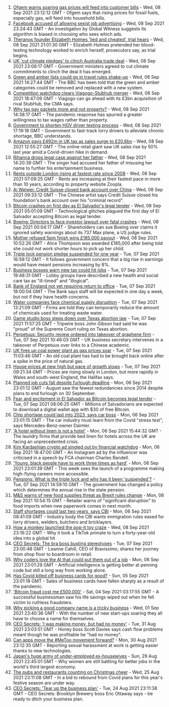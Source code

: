 1. [Ofgem warns soaring gas prices will feed into customer bills](https://www.bbc.co.uk/news/business-58481330?at_medium=RSS&at_campaign=KARANGA) - Wed, 08 Sep 2021 23:12:12 GMT - Ofgem says that rising prices for fossil fuels, especially gas, will feed into household bills.
2. [Facebook accused of allowing sexist job advertising](https://www.bbc.co.uk/news/technology-58487026?at_medium=RSS&at_campaign=KARANGA) - Wed, 08 Sep 2021 23:24:43 GMT - An investigation by Global Witness suggests its algorithm is biased in choosing who sees which ads.
3. [Theranos founder Elizabeth Holmes 'lied and cheated', trial hears](https://www.bbc.co.uk/news/business-58494912?at_medium=RSS&at_campaign=KARANGA) - Wed, 08 Sep 2021 21:01:30 GMT - Elizabeth Holmes pretended her blood-testing technology worked to enrich herself, prosecutors say, as trial begins.
4. [UK 'cut climate pledges' to clinch Australia trade deal](https://www.bbc.co.uk/news/business-58493481?at_medium=RSS&at_campaign=KARANGA) - Wed, 08 Sep 2021 23:06:17 GMT - Government ministers agreed to cut climate commitments to clinch the deal it has emerged.
5. [Green and amber lists could go in travel rules shake-up](https://www.bbc.co.uk/news/business-58491245?at_medium=RSS&at_campaign=KARANGA) - Wed, 08 Sep 2021 14:27:44 GMT - The BBC has been told that the green and amber categories could be removed and replaced with a new system.
6. [Competition watchdog clears Viagogo-Stubhub merger](https://www.bbc.co.uk/news/business-58493484?at_medium=RSS&at_campaign=KARANGA) - Wed, 08 Sep 2021 18:47:09 GMT - Viagogo can go ahead with its £3bn acquisition of rival StubHub, the CMA says.
7. [Why tax pay packets more and not property?](https://www.bbc.co.uk/news/business-58485824?at_medium=RSS&at_campaign=KARANGA) - Wed, 08 Sep 2021 14:38:17 GMT - The pandemic response has spurred a greater willingness to tax wages rather than property.
8. [Government to shorten HGV driver testing process](https://www.bbc.co.uk/news/business-58487347?at_medium=RSS&at_campaign=KARANGA) - Wed, 08 Sep 2021 17:19:18 GMT - Government to fast-track lorry drivers to alleviate chronic shortage, BBC understands.
9. [Amazon pays £492m in UK tax as sales surge to £20.6bn](https://www.bbc.co.uk/news/business-58485816?at_medium=RSS&at_campaign=KARANGA) - Wed, 08 Sep 2021 12:55:27 GMT - The online retail giant saw UK sales rise by 50% last year amid a Covid-driven hike in demand.
10. [Rihanna drops legal case against her father](https://www.bbc.co.uk/news/entertainment-arts-58491164?at_medium=RSS&at_campaign=KARANGA) - Wed, 08 Sep 2021 14:20:39 GMT - The singer had accused her father of misusing her name to further his entertainment business.
11. [Rents outside London rising at fastest rate since 2008](https://www.bbc.co.uk/news/business-58481326?at_medium=RSS&at_campaign=KARANGA) - Wed, 08 Sep 2021 07:09:25 GMT - Rents are increasing at their fastest pace in more than 10 years, according to property website Zoopla.
12. [Ai Weiwei: Credit Suisse closed bank account over China](https://www.bbc.co.uk/news/business-58484447?at_medium=RSS&at_campaign=KARANGA) - Wed, 08 Sep 2021 09:33:12 GMT - The Chinese artist says Credit Suisse closed his foundation's bank account over his "criminal record".
13. [Bitcoin crashes on first day as El Salvador's legal tender](https://www.bbc.co.uk/news/business-58459098?at_medium=RSS&at_campaign=KARANGA) - Wed, 08 Sep 2021 05:01:09 GMT - Technological glitches plagued the first day of El Salvador accepting Bitcoin as legal tender.
14. [Boeing: Directors to face investor lawsuit over fatal crashes](https://www.bbc.co.uk/news/business-58483150?at_medium=RSS&at_campaign=KARANGA) - Wed, 08 Sep 2021 00:04:17 GMT - Shareholders can sue Boeing over claims it ignored safety warnings about its 737 Max plane, a US judge rules.
15. [Mother refused 5pm finish wins £185,000 payout](https://www.bbc.co.uk/news/business-58473802?at_medium=RSS&at_campaign=KARANGA) - Wed, 08 Sep 2021 10:52:26 GMT - Alice Thompson was awarded £185,000 after being told she could not work shorter hours to pick up her child.
16. [Triple lock pension pledge suspended for one year](https://www.bbc.co.uk/news/business-58476547?at_medium=RSS&at_campaign=KARANGA) - Tue, 07 Sep 2021 16:59:12 GMT - It follows government concern that a big rise in earnings would have meant pensions increasing by 8%.
17. [Business bosses warn new tax could hit jobs](https://www.bbc.co.uk/news/business-58473810?at_medium=RSS&at_campaign=KARANGA) - Tue, 07 Sep 2021 19:48:31 GMT - Lobby groups have described a new health and social care tax as "ill-timed" and "illogical".
18. [Bank of England not yet requiring return to office](https://www.bbc.co.uk/news/business-58476552?at_medium=RSS&at_campaign=KARANGA) - Tue, 07 Sep 2021 18:00:04 GMT - The Bank says staff will be expected in one day a week, but not if they have health concerns.
19. [Water companies face chemical supply disruption](https://www.bbc.co.uk/news/business-58476545?at_medium=RSS&at_campaign=KARANGA) - Tue, 07 Sep 2021 13:21:09 GMT - Firms are told they can temporarily reduce the amount of chemicals used for treating waste water.
20. [Game studio boss steps down over Texas abortion law](https://www.bbc.co.uk/news/technology-58476595?at_medium=RSS&at_campaign=KARANGA) - Tue, 07 Sep 2021 11:57:25 GMT - Tripwire boss John Gibson had said he was "proud" of the Supreme Court ruling on Texas abortion.
21. [Perpetuus: Security review ordered into takeover of graphene firm](https://www.bbc.co.uk/news/business-58424348?at_medium=RSS&at_campaign=KARANGA) - Tue, 07 Sep 2021 10:46:03 GMT - UK business secretary intervenes in a takeover of Perpetuus over links to a Chinese academic.
22. [UK fires up coal power plant as gas prices soar](https://www.bbc.co.uk/news/business-58469238?at_medium=RSS&at_campaign=KARANGA) - Tue, 07 Sep 2021 11:03:46 GMT - An old coal plant has had to be brought back online after a spike in the price of natural gas.
23. [House prices at new high but pace of growth slows](https://www.bbc.co.uk/news/business-58472739?at_medium=RSS&at_campaign=KARANGA) - Tue, 07 Sep 2021 09:21:34 GMT - Prices are rising slowly in London, but more rapidly in Wales and south-west England, the Halifax says.
24. [Planned job cuts fall despite furlough deadline](https://www.bbc.co.uk/news/business-58441555?at_medium=RSS&at_campaign=KARANGA) - Mon, 06 Sep 2021 23:01:12 GMT - August saw the fewest redundancies since 2014 despite plans to end furlough on 30 September.
25. [Fear and excitement in El Salvador as Bitcoin becomes legal tender](https://www.bbc.co.uk/news/technology-58473260?at_medium=RSS&at_campaign=KARANGA) - Tue, 07 Sep 2021 08:06:25 GMT - Millions of Salvadorians are expected to download a digital wallet app with $30 of free Bitcoin.
26. [Chip shortage could last into 2023, says car boss](https://www.bbc.co.uk/news/business-58465954?at_medium=RSS&at_campaign=KARANGA) - Mon, 06 Sep 2021 23:01:15 GMT - The car industry must learn from the Covid "stress test", says Mercedes-Benz-owner Daimler.
27. ['A hotel without linen is not a hotel'](https://www.bbc.co.uk/news/business-58465953?at_medium=RSS&at_campaign=KARANGA) - Mon, 06 Sep 2021 15:44:32 GMT - The laundry firms that provide bed linen for hotels across the UK are facing an unprecedented crisis.
28. [Kim Kardashian crypto ad singled out by financial watchdog](https://www.bbc.co.uk/news/technology-58462517?at_medium=RSS&at_campaign=KARANGA) - Mon, 06 Sep 2021 18:47:00 GMT - An Instagram ad by the influencer was criticised in a speech by FCA chairman Charles Randell.
29. ['Young, black people have to work three times as hard'](https://www.bbc.co.uk/news/business-58465962?at_medium=RSS&at_campaign=KARANGA) - Mon, 06 Sep 2021 23:01:39 GMT - This week sees the launch of a programme making high-flying careers more accessible.
30. [Pensions: What is the triple lock and why has it been 'suspended'?](https://www.bbc.co.uk/news/business-53082530?at_medium=RSS&at_campaign=KARANGA) - Tue, 07 Sep 2021 14:59:10 GMT - The government has changed a policy which determines the annual rise in the state pension.
31. [M&S warns of new food supplies threat as Brexit rules change](https://www.bbc.co.uk/news/business-58462351?at_medium=RSS&at_campaign=KARANGA) - Mon, 06 Sep 2021 10:54:15 GMT - Retailer warns of "significant disruption" to food imports when new paperwork comes in next month.
32. [Staff shortages could last two years, says CBI](https://www.bbc.co.uk/news/business-58460297?at_medium=RSS&at_campaign=KARANGA) - Mon, 06 Sep 2021 08:41:09 GMT - Industry body the CBI wants immigration rules eased for lorry drivers, welders, butchers and bricklayers.
33. [How a monkey launched the pop-it toy craze](https://www.bbc.co.uk/news/business-58408570?at_medium=RSS&at_campaign=KARANGA) - Wed, 08 Sep 2021 23:16:22 GMT - Why it took a TikTok primate to turn a forty-year-old idea into a global hit
34. [CEO Secrets: The bra boss busting stereotypes](https://www.bbc.co.uk/news/business-58423705?at_medium=RSS&at_campaign=KARANGA) - Tue, 07 Sep 2021 23:00:48 GMT - Leanne Cahill, CEO of Bravissimo, shares her journey from shop floor to boardroom in retail.
35. [Why coders love the AI that could put them out of a job](https://www.bbc.co.uk/news/business-57914432?at_medium=RSS&at_campaign=KARANGA) - Mon, 06 Sep 2021 23:01:29 GMT - Artificial intelligence is getting better at penning code but still a long way from working alone.
36. [Has Covid killed off business cards for good?](https://www.bbc.co.uk/news/business-58419842?at_medium=RSS&at_campaign=KARANGA) - Sun, 05 Sep 2021 23:01:18 GMT - Sales of business cards have fallen sharply as a result of the pandemic.
37. ['Bitcoin fraud cost me £500,000'](https://www.bbc.co.uk/news/business-58424832?at_medium=RSS&at_campaign=KARANGA) - Sat, 04 Sep 2021 03:17:55 GMT - A successful businessman saw his life savings wiped out when he fell victim to ruthless fraudsters.
38. [Why picking a good company name is a tricky business](https://www.bbc.co.uk/news/business-58395924?at_medium=RSS&at_campaign=KARANGA) - Wed, 01 Sep 2021 23:40:36 GMT - With the number of new start-ups soaring they all have to choose a name for themselves.
39. [CEO Secrets: 'I was making money, but had no money'](https://www.bbc.co.uk/news/business-58319314?at_medium=RSS&at_campaign=KARANGA) - Tue, 31 Aug 2021 23:03:51 GMT - Honey boss Scott Davies says cash flow problems meant though he was profitable he "had no money".
40. [Can apps move the #MeToo movement forward?](https://www.bbc.co.uk/news/business-58260533?at_medium=RSS&at_campaign=KARANGA) - Mon, 30 Aug 2021 23:12:35 GMT - Reporting sexual harassment at work is getting easier thanks to new technologies.
41. [Japan's huge army of under-employed ex-housewives](https://www.bbc.co.uk/news/business-58301604?at_medium=RSS&at_campaign=KARANGA) - Sun, 29 Aug 2021 22:45:01 GMT - Why women are still battling for better jobs in the world's third largest economy.
42. [The pubs and restaurants counting on Christmas cheer](https://www.bbc.co.uk/news/business-58305616?at_medium=RSS&at_campaign=KARANGA) - Wed, 25 Aug 2021 23:11:08 GMT - In a bid to rebound from Covid plans for this year's festive season are under way.
43. [CEO Secrets: 'Tear up the business plan'](https://www.bbc.co.uk/news/business-58316843?at_medium=RSS&at_campaign=KARANGA) - Tue, 24 Aug 2021 23:11:38 GMT - CEO Secrets: Brooklyn Brewery boss Eric Ottaway says - be ready to ditch your business plan.

